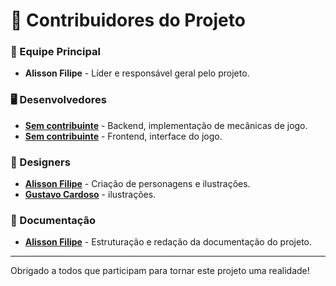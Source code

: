 # 📜 Contribuidores do Projeto

### 👑 Equipe Principal
- **Alisson Filipe** - Líder e responsável geral pelo projeto.

### 🖥️ Desenvolvedores
- **[Sem contribuinte](https://github.com/username1)** - Backend, implementação de mecânicas de jogo.
- **[Sem contribuinte](https://github.com/username2)** - Frontend, interface do jogo.

### 🎨 Designers
- **[Alisson Filipe](https://github.com/alissonfilipe)** - Criação de personagens e ilustrações.
- **[Gustavo Cardoso](https://www.instagram.com/gustavo7mc/)** - ilustrações.

### 📝 Documentação
- **[Alisson Filipe](https://github.com/alissonfilipe)** - Estruturação e redação da documentação do projeto.

---

Obrigado a todos que participam para tornar este projeto uma realidade!
